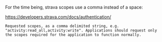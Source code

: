 For the time being, strava scopes use a comma instead of a space:

https://developers.strava.com/docs/authentication/

```
Requested scopes, as a comma delimited string, e.g. "activity:read_all,activity:write". Applications should request only the scopes required for the application to function normally.
```
